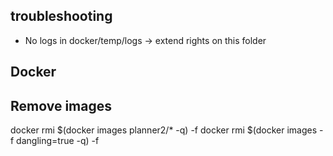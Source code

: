## troubleshooting
- No logs in docker/temp/logs -> extend rights on this folder


## Docker
## Remove images
docker rmi $(docker images planner2/* -q) -f
docker rmi $(docker images -f dangling=true -q) -f